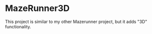 # MazeRunner3D

This project is similar to my other Mazerunner project, but it adds "3D" functionality.
